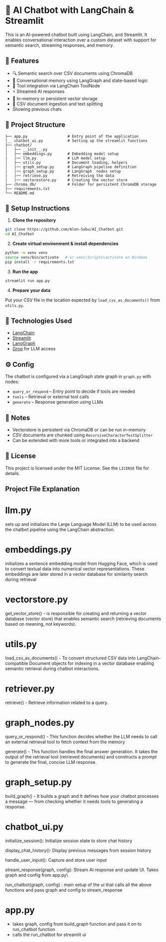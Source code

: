 # 🤖 AI Chatbot with LangChain & Streamlit

This is an AI-powered chatbot built using LangChain, and Streamlit. It enables conversational interaction over a custom dataset with support for semantic search, streaming responses, and memory.

## 🚀 Features

* 🔍 Semantic search over CSV documents using ChromaDB
* 💬 Conversational memory using LangGraph and state-based logic
* 🔗 Tool integration via LangChain ToolNode
* ⚡ Streamed AI responses
* 🧠 In-memory or persistent vector storage
* 📄 CSV document ingestion and text splitting
* Showing previous chats

## 📁 Project Structure

```
├── app.py                  # Entry point of the application
|__ chatbot_ui.py           # Setting up the streamlit functions
├── chatbot/
│   ├── __init__.py
│   ├── embeddings.py       # Embedding model setup
|   |── llm.py              # LLM model setup
│   ├── utils.py            # Document loading, helpers
│   |── graph_setup.py      # LangGraph pipeline definition
|   |── graph_setup.py      # LangGraph  nodes setup
|   |── retrieve.py         # Retreiving the data
|   |── vectorestore.py     # Creating the vector store 
├── chroma_db/              # Folder for persistent ChromaDB storage
├── requirements.txt
└── README.md
```

## 💠 Setup Instructions

1. **Clone the repository**

```bash
git clone https://github.com/Alen-Sabu/AI_Chatbot.git
cd AI_Chatbot
```

2. **Create virtual environment & install dependencies**

```bash
python -m venv venv
source venv/bin/activate   # or venv\Scripts\activate on Windows
pip install -r requirements.txt
```

3. **Run the app**

```bash
streamlit run app.py
```

4. **Prepare your data**

Put your CSV file in the location expected by `load_csv_as_documents()` from `utils.py`.

## 🧠 Technologies Used

* [LangChain](https://github.com/langchain-ai/langchain)
* [Streamlit](https://streamlit.io/)
* [LangGraph](https://github.com/langchain-ai/langgraph)
* [ Groq](https://platform.openai.com/) for LLM access

## ⚙️ Config

The chatbot is configured via a LangGraph state graph in `graph.py` with nodes:

* `query_or_respond` – Entry point to decide if tools are needed
* `tools` – Retrieval or external tool calls
* `generate` – Response generation using LLMs

## 📌 Notes

* Vectorstore is persistent via ChromaDB or can be run in-memory
* CSV documents are chunked using `RecursiveCharacterTextSplitter`
* Can be extended with more tools or integrated into a backend

## 📄 License

This project is licensed under the MIT License. See the `LICENSE` file for details.

## Project File Explanation
# llm.py
sets up and initializes the Large Language Model (LLM) 
to be used across the chatbot pipeline using the LangChain abstraction.

# embeddings.py
initializes a sentence embedding model from Hugging Face,
which is used to convert textual data into numerical vector representations.
These embeddings are later stored in a vector database for similarity search during retrieval

# vectorstore.py
get_vector_store()  -   is responsible for creating and
                        returning a vector database (vector store) that enables
                        semantic search (retrieving documents based on meaning, not keywords).

# utils.py
load_csv_as_documents() - To convert structured CSV data into LangChain-compatible Document objects
                          for indexing in a vector database enabling semantic retrieval 
                          during chatbot interactions.

# retriever.py
retrieve() - Retrieve information related to a query.

# graph_nodes.py
 query_or_respond() - This function decides whether the LLM needs 
                        to call an external retrieval tool to fetch context
                        from the memory

 generate() - This function handles the final answer generation.
                It takes the output of the retrieval tool (retrieved documents) and 
                constructs a prompt to generate the final, concise LLM response.

# graph_setup.py
build_graph() - It builds a graph  and It defines how your chatbot processes a message
                 — from checking whether it needs tools to generating a response.

# chatbot_ui.py
 initialize_session(): Initialize session state to store chat history

 display_chat_history(): Display previous messages from session history 

 handle_user_input(): Capture and store user input 

 stream_response(graph, config): Stream AI response and update UI. 
                                 Takes graph and config from app.py\

 run_chatbot(graph, config) : main setup of the ui that calls all the above functions and pass graph and config to stream_response

# app.py
 - takes graph, config from build_graph function and pass it on to run_chatbot function
 - calls the run_chatbot for streamlit ui


